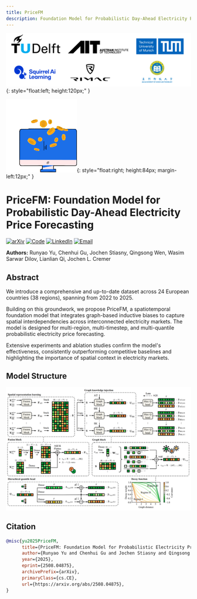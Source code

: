 ```yaml
---
title: PriceFM 
description: Foundation Model for Probabilistic Day-Ahead Electricity Price Forecasting
---
```


![Affiliations](assets/affiliations.PNG){: style="float:left; height:120px;" }
<div style="clear:both;"></div>

![teaser](assets/Trade.gif){: style="float:right; height:84px; margin-left:12px;" }
# PriceFM: Foundation Model for Probabilistic Day-Ahead Electricity Price Forecasting
<div style="clear:both;"></div>

[![arXiv](https://img.shields.io/badge/arXiv-2502.06830-b31b1b.svg)](https://www.arxiv.org/abs/2508.04875)
[![Code](https://img.shields.io/badge/GitHub-Repository-181717.svg)](https://github.com/runyao-yu/PriceFM)
[![LinkedIn](https://img.shields.io/badge/LinkedIn-Connect-0A66C2?logo=linkedin&logoColor=white)](https://www.linkedin.com/in/runyao-yu/)
[![Email](https://img.shields.io/badge/Email-Contact-D14836?logo=gmail&logoColor=white)](mailto:runyao.yu@tudelft.nl)

**Authors:** Runyao Yu, Chenhui Gu, Jochen Stiasny, Qingsong Wen, Wasim Sarwar Dilov, Lianlian Qi, Jochen L. Cremer

## Abstract
We introduce a comprehensive and up-to-date dataset across 24 European countries (38 regions), spanning from 2022 to 2025. 

Building on this groundwork, we propose PriceFM, a spatiotemporal foundation model that integrates graph-based inductive biases to capture spatial interdependencies across interconnected electricity markets. The model is designed for multi-region, multi-timestep, and multi-quantile probabilistic electricity price forecasting. 

Extensive experiments and ablation studies confirm the model's effectiveness, consistently outperforming competitive baselines and highlighting the importance of spatial context in electricity markets. 

## Model Structure
![Model structure](assets/model_structure.PNG)

## Citation

```bibtex
@misc{yu2025PriceFM,
      title={PriceFM: Foundation Model for Probabilistic Electricity Price Forecasting}, 
      author={Runyao Yu and Chenhui Gu and Jochen Stiasny and Qingsong Wen and Wasim Sarwar Dilov and Lianlian Qi and Jochen L. Cremer},
      year={2025},
      eprint={2508.04875},
      archivePrefix={arXiv},
      primaryClass={cs.CE},
      url={https://arxiv.org/abs/2508.04875}, 
}
```